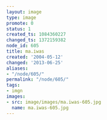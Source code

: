 ```yaml
---
layout: image
type: image
promote: 0
status: 1
created_ts: 1084360227
changed_ts: 1372159382
node_id: 605
title: ma.iwas
created: '2004-05-12'
changed: '2013-06-25'
aliases:
- "/node/605/"
permalink: "/node/605/"
tags:
- imgn
images:
- src: image/images/ma.iwas-605.jpg
  name: ma.iwas-605.jpg
---
```


